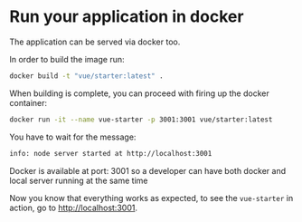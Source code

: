 # Run your application in docker

The application can be served via docker too.  

In order to build the image run:  
 ```bash
 docker build -t "vue/starter:latest" .
 ``` 


When building is complete, you can proceed with firing up the docker container:  
```bash
docker run -it --name vue-starter -p 3001:3001 vue/starter:latest
``` 

You have to wait for the message:  

```bash
info: node server started at http://localhost:3001
```

Docker is available at port: 3001 so a developer can have both docker and local server running at the same time  

Now you know that everything works as expected, to see the `vue-starter` in action, go to [http://localhost:3001](http://localhost:3001).
